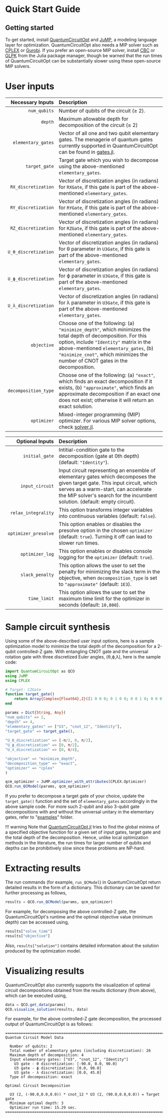 # Quick Start Guide

## Getting started

To get started, install [QuantumCircuitOpt](https://github.com/harshangrjn/QuantumCircuitOpt.jl) and [JuMP](https://github.com/jump-dev/JuMP.jl), a modeling language layer for optimization. QuantumCircuitOpt also needs a MIP solver such as [CPLEX](https://github.com/jump-dev/CPLEX.jl) or [Gurobi](https://github.com/jump-dev/Gurobi.jl). If you prefer an open-source MIP solver, install [CBC](https://github.com/jump-dev/Cbc.jl) or [GLPK](https://github.com/jump-dev/GLPK.jl) from the Julia package manager, though be warned that the run times of QuantumCircuitOpt can be substantially slower using these open-source MIP solvers. 

# User inputs
| Necessary Inputs  | Description |
| -----------: | :----------- |
| `num_qubits`      | Number of qubits of the circuit (≥ 2).  |
| `depth`   | Maximum allowable depth for decomposition of the circuit (≥ 2)   |
| `elementary_gates` | Vector of all one and two qubit elementary gates. The menagerie of quantum gates currently supported in QuantumCircuitOpt can be found in [gates.jl](https://github.com/harshangrjn/QuantumCircuitOpt.jl/blob/master/src/gates.jl). |
| `target_gate` | Target gate which you wish to decompose using the above-mentioned `elementary_gates`.|
| `RX_discretization` | Vector of discretization angles (in radians) for `RXGate`, if this gate is part of the above-mentioned `elementary_gates`.|
| `RY_discretization` | Vector of discretization angles (in radians) for `RYGate`, if this gate is part of the above-mentioned `elementary_gates`.|
| `RZ_discretization` | Vector of discretization angles (in radians) for `RZGate`, if this gate is part of the above-mentioned `elementary_gates`.|
| `U_θ_discretization` | Vector of discretization angles (in radians) for θ parameter in `U3Gate`, if this gate is part of the above-mentioned `elementary_gates`.|
| `U_ϕ_discretization` | Vector of discretization angles (in radians) for ϕ parameter in `U3Gate`, if this gate is part of the above-mentioned `elementary_gates`.|
| `U_λ_discretization` | Vector of discretization angles (in radians) for λ parameter in `U3Gate`, if this gate is part of the above-mentioned `elementary_gates`.|
| `objective` | Choose one of the following: (a) `"minimize_depth"`, which minimizes the total depth of decomposition. For this option, include `"Identity"` matrix in the above-mentioned `elementary_gates`, (b) `"minimize_cnot"`, which minimizes the number of CNOT gates in the decomposition. |
| `decomposition_type` | Choose one of the following: (a) `"exact"`, which finds an exact decomposition if it exists, (b) `"approximate"`, which finds an approximate decomposition if an exact one does not exist; otherwise it will return an exact solution. |
| `optimizer` | Mixed-integer programming (MIP) optimizer. For various MIP solver options, check [solver.jl](https://github.com/harshangrjn/QuantumCircuitOpt.jl/blob/master/examples/solver.jl). |

| Optional Inputs  | Description |
| -----------: | :----------- |
| `initial_gate` | Intitial-condition gate to the decomposition (gate at 0th depth) (default: `"Identity"`).  | 
| `input_circuit` | Input circuit representing an ensemble of elementary gates which decomposes the given target gate. This input circuit, which serves as a warm-start, can accelerate the MIP solver's search for the incumbent solution. (default: empty circuit).  | 
| `relax_integrality` | This option transforms integer variables into continuous variables (default: `false`).  |
| `optimizer_presolve` | This option enables or disables the presolve option in the chosen `optimizer` (default: `true`). Turning it off can lead to slower run times.|
| `optimizer_log` | This option enables or disables console logging for the `optimizer` (default: `true`).|
| `slack_penalty` | This option allows the user to set the penalty for minimizing the slack term in the objective, when `decomposition_type` is set to `"approximate"` (default: `1E3`).  |
| `time_limit` | This option allows the user to set the maximum time limit for the optimizer in seconds (default: `10,800`).  |



# Sample circuit synthesis
Using some of the above-described user input options, here is a sample optimization model to minimize the total depth of the decomposition for a 2-qubit controlled-Z gate. With entangling CNOT gate and the universal rotation gate with three discretized Euler angles, (θ,ϕ,λ), here is the sample code:

```julia
import QuantumCircuitOpt as QCO
using JuMP
using CPLEX

# Target: CZGate
function target_gate()
    return Array{Complex{Float64},2}([1 0 0 0; 0 1 0 0; 0 0 1 0; 0 0 0 -1]) 
end

params = Dict{String, Any}(
"num_qubits" => 2, 
"depth" => 4,    
"elementary_gates" => ["U3", "cnot_12", "Identity"], 
"target_gate" => target_gate(),
       
"U_θ_discretization" => [-π/2, 0, π/2],
"U_ϕ_discretization" => [0, π/2],
"U_λ_discretization" => [0, π/4],

"objective" => "minimize_depth", 
"decomposition_type" => "exact",
"optimizer" => "cplex"
)

qcm_optimizer = JuMP.optimizer_with_attributes(CPLEX.Optimizer) 
QCO.run_QCModel(params, qcm_optimizer)
```
If you prefer to decompose a target gate of your choice, update the `target_gate()` function and the 
set of `elementary_gates` accordingly in the above sample code. For more such 2-qubit and also 3-qubit gate decompositions with and without the universal unitary in the elementary gates, refer to "[examples](https://github.com/harshangrjn/QuantumCircuitOpt.jl/tree/master/examples)" folder. 

!!! warning
    Note that [QuantumCircuitOpt.jl](https://github.com/harshangrjn/QuantumCircuitOpt.jl) tries to find the global minima of a specified objective function for a given set of input gates, target gate and the total depth of the decomposition. Hence, unlike local optimization methods in the literature, the run times for larger number of qubits and depths can be prohibitively slow since these problems are NP-hard. 

# Extracting results
The run commands (for example, `run_QCModel`) in QuantumCircuitOpt return detailed results in the form of a dictionary. This dictionary can be saved for further processing as follows,

```julia
results = QCO.run_QCModel(params, qcm_optimizer)
```
For example, for decomposing the above controlled-Z gate, the QuantumCircuitOpt's runtime and the optimal objective value (minimum depth) can be accessed using,
```julia
results["solve_time"]
results["objective"]
```
Also, `results["solution"]` contains detailed information about the solution produced by the optimization model.

# Visualizing results
QuantumCircuitOpt also currently supports the visualization of optimal circuit decompositions obtained from the results dictionary (from above), which can be executed using,
```julia
data = QCO.get_data(params)
QCO.visualize_solution(results, data)
```
For example, for the above controlled-Z gate decomposition, the processed output of QuantumCircuitOpt is as follows: 
```
=============================================================================
Quantum Circuit Model Data

  Number of qubits: 2
  Total number of elementary gates (including discretization): 26
  Maximum depth of decomposition: 4
  Input elementary gates: ["U3", "cnot_12", "Identity"]
    U3 gate - θ discretization: [-90.0, 0.0, 90.0]
    U3 gate - ϕ discretization: [0.0, 90.0]
    U3 gate - λ discretization: [0.0, 45.0]
  Type of decomposition: exact

Optimal Circuit Decomposition

  U3 (2, (-90.0,0.0,0.0)) * cnot_12 * U3 (2, (90.0,0.0,0.0)) = Target gate
  Minimum optimal depth: 3
  Optimizer run time: 15.29 sec.
=============================================================================
```

